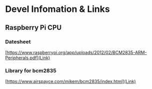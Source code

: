 ﻿# Devel Infomation & Links

## Raspberry Pi CPU 

### Datesheet

[https://www.raspberrypi.org/app/uploads/2012/02/BCM2835-ARM-Peripherals.pdf](Link)

### Library for bcm2835

[https://www.airspayce.com/mikem/bcm2835/index.html](Link)
